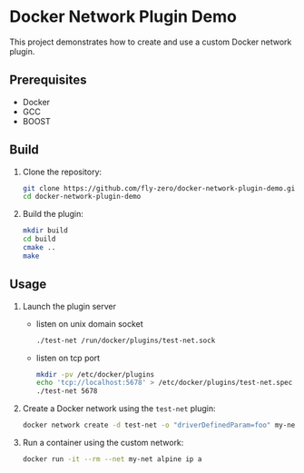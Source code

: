 # Docker Network Plugin Demo

This project demonstrates how to create and use a custom Docker network plugin.

## Prerequisites

- Docker
- GCC
- BOOST

## Build

1. Clone the repository:
    ```sh
    git clone https://github.com/fly-zero/docker-network-plugin-demo.git
    cd docker-network-plugin-demo
    ```

2. Build the plugin:
    ```sh
    mkdir build
    cd build
    cmake ..
    make
    ```

## Usage

1. Launch the plugin server
   - listen on unix domain socket
        ```sh
        ./test-net /run/docker/plugins/test-net.sock
        ```

    - listen on tcp port
        ```sh
        mkdir -pv /etc/docker/plugins
        echo 'tcp://localhost:5678' > /etc/docker/plugins/test-net.spec
        ./test-net 5678
        ```

2. Create a Docker network using the `test-net` plugin:
    ```sh
    docker network create -d test-net -o "driverDefinedParam=foo" my-net
    ```

3. Run a container using the custom network:
    ```sh
    docker run -it --rm --net my-net alpine ip a
    ```